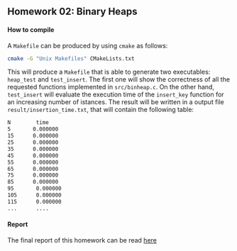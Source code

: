 ## Homework 02: Binary Heaps

#### How to compile

A `Makefile` can be produced by using `cmake` as follows:

```bash
cmake -G "Unix Makefiles" CMakeLists.txt 
```

This will produce a `Makefile` that is able to generate two executables: `heap_test` and `test_insert`. The first one will show the correctness of all the requested functions implemented in `src/binheap.c`. On the other hand,  `test_insert`  will evaluate the execution time of the `insert_key` function for an increasing number of istances. The result will be written in a output file `result/insertion_time.txt`, that will contain the following table:

```bash
N        time
5       0.000000
15      0.000000
25      0.000000
35      0.000000
45      0.000000
55      0.000000
65      0.000000
75      0.000000
85      0.000000
95       0.000000
105      0.000000
115      0.000000
...      ....
 ```

 #### Report

The final report of this homework can be read [here](https://github.com/RobertoCorti/Algorithmic-Design/blob/master/homeworks/homework_2/report/report.pdf)